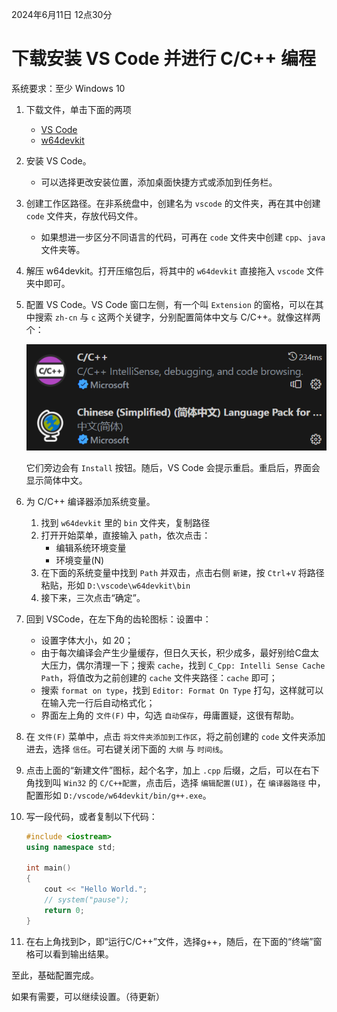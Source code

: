2024年6月11日 12点30分

# 下载安装 VS Code 并进行 C/C++ 编程

系统要求：至少 Windows 10

1. 下载文件，单击下面的两项
   - [VS Code](https://code.visualstudio.com/sha/download?build=stable&os=win32-x64 "System Installer, x64")
   - [w64devkit](https://github.com/skeeto/w64devkit/releases "GitHub")
2. 安装 VS Code。
   - 可以选择更改安装位置，添加桌面快捷方式或添加到任务栏。

3. 创建工作区路径。在非系统盘中，创建名为 `vscode` 的文件夹，再在其中创建 `code` 文件夹，存放代码文件。
   - 如果想进一步区分不同语言的代码，可再在 `code` 文件夹中创建 `cpp`、`java` 文件夹等。

4. 解压 w64devkit。打开压缩包后，将其中的 `w64devkit` 直接拖入 `vscode` 文件夹中即可。

5. 配置 VS Code。VS Code 窗口左侧，有一个叫 `Extension` 的窗格，可以在其中搜索 `zh-cn` 与 `c` 这两个关键字，分别配置简体中文与 C/C++。就像这样两个：

   [![](/photo/cpp-on-vscode/extensions.png)](/photo/cpp-on-vscode/extensions.png)

   它们旁边会有 `Install` 按钮。随后，VS Code 会提示重启。重启后，界面会显示简体中文。

6. 为 C/C++ 编译器添加系统变量。
   1. 找到 `w64devkit` 里的 `bin` 文件夹，复制路径
   2. 打开开始菜单，直接输入 `path`，依次点击：
      - 编辑系统环境变量
      - 环境变量(N)
   3. 在下面的系统变量中找到 `Path` 并双击，点击右侧 `新建`，按 `Ctrl`+`V` 将路径粘贴，形如 `D:\vscode\w64devkit\bin`
   4. 接下来，三次点击“确定”。

7. 回到 VSCode，在左下角的齿轮图标：设置中：
   - 设置字体大小，如 20；
   - 由于每次编译会产生少量缓存，但日久天长，积少成多，最好别给C盘太大压力，偶尔清理一下；搜索 `cache`，找到 `C_Cpp: Intelli Sense Cache Path`，将值改为之前创建的 `cache` 文件夹路径：`cache` 即可；
   - 搜索 `format on type`，找到 `Editor: Format On Type` 打勾，这样就可以在输入完一行后自动格式化；
   - 界面左上角的 `文件(F)` 中，勾选 `自动保存`，毋庸置疑，这很有帮助。

8. 在 `文件(F)` 菜单中，点击 `将文件夹添加到工作区`，将之前创建的 `code` 文件夹添加进去，选择 `信任`。可右键关闭下面的 `大纲` 与 `时间线`。

9.  点击上面的“新建文件”图标，起个名字，加上 `.cpp` 后缀，之后，可以在右下角找到叫 `Win32` 的 `C/C++配置`，点击后，选择 `编辑配置(UI)`，在 `编译器路径` 中，配置形如 `D:/vscode/w64devkit/bin/g++.exe`。

10. 写一段代码，或者复制以下代码：

      ```cpp
      #include <iostream>
      using namespace std;

      int main()
      {
          cout << "Hello World.";
          // system("pause");
          return 0;
      }
      ```

11. 在右上角找到▷，即“运行C/C++”文件，选择g++，随后，在下面的“终端”窗格可以看到输出结果。

至此，基础配置完成。

如果有需要，可以继续设置。（待更新）